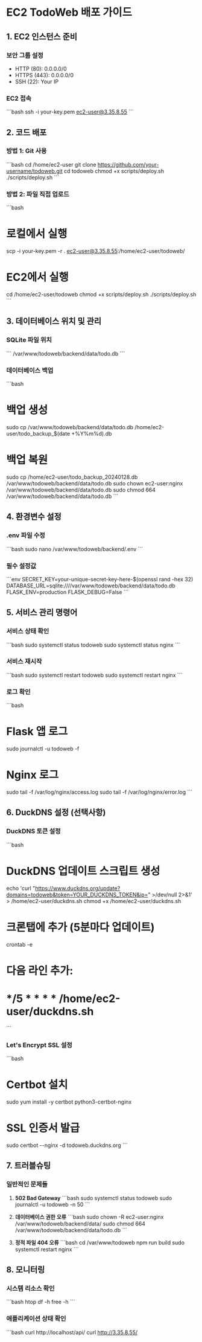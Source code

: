 # EC2 TodoWeb 배포 가이드

## 1. EC2 인스턴스 준비

### 보안 그룹 설정
- HTTP (80): 0.0.0.0/0
- HTTPS (443): 0.0.0.0/0  
- SSH (22): Your IP

### EC2 접속
\`\`\`bash
ssh -i your-key.pem ec2-user@3.35.8.55
\`\`\`

## 2. 코드 배포

### 방법 1: Git 사용
\`\`\`bash
cd /home/ec2-user
git clone https://github.com/your-username/todoweb.git
cd todoweb
chmod +x scripts/deploy.sh
./scripts/deploy.sh
\`\`\`

### 방법 2: 파일 직접 업로드
\`\`\`bash
# 로컬에서 실행
scp -i your-key.pem -r . ec2-user@3.35.8.55:/home/ec2-user/todoweb/

# EC2에서 실행
cd /home/ec2-user/todoweb
chmod +x scripts/deploy.sh
./scripts/deploy.sh
\`\`\`

## 3. 데이터베이스 위치 및 관리

### SQLite 파일 위치
\`\`\`
/var/www/todoweb/backend/data/todo.db
\`\`\`

### 데이터베이스 백업
\`\`\`bash
# 백업 생성
sudo cp /var/www/todoweb/backend/data/todo.db /home/ec2-user/todo_backup_$(date +%Y%m%d).db

# 백업 복원
sudo cp /home/ec2-user/todo_backup_20240128.db /var/www/todoweb/backend/data/todo.db
sudo chown ec2-user:nginx /var/www/todoweb/backend/data/todo.db
sudo chmod 664 /var/www/todoweb/backend/data/todo.db
\`\`\`

## 4. 환경변수 설정

### .env 파일 수정
\`\`\`bash
sudo nano /var/www/todoweb/backend/.env
\`\`\`

### 필수 설정값
\`\`\`env
SECRET_KEY=your-unique-secret-key-here-$(openssl rand -hex 32)
DATABASE_URL=sqlite:////var/www/todoweb/backend/data/todo.db
FLASK_ENV=production
FLASK_DEBUG=False
\`\`\`

## 5. 서비스 관리 명령어

### 서비스 상태 확인
\`\`\`bash
sudo systemctl status todoweb
sudo systemctl status nginx
\`\`\`

### 서비스 재시작
\`\`\`bash
sudo systemctl restart todoweb
sudo systemctl restart nginx
\`\`\`

### 로그 확인
\`\`\`bash
# Flask 앱 로그
sudo journalctl -u todoweb -f

# Nginx 로그
sudo tail -f /var/log/nginx/access.log
sudo tail -f /var/log/nginx/error.log
\`\`\`

## 6. DuckDNS 설정 (선택사항)

### DuckDNS 토큰 설정
\`\`\`bash
# DuckDNS 업데이트 스크립트 생성
echo 'curl "https://www.duckdns.org/update?domains=todoweb&token=YOUR_DUCKDNS_TOKEN&ip=" >/dev/null 2>&1' > /home/ec2-user/duckdns.sh
chmod +x /home/ec2-user/duckdns.sh

# 크론탭에 추가 (5분마다 업데이트)
crontab -e
# 다음 라인 추가:
# */5 * * * * /home/ec2-user/duckdns.sh
\`\`\`

### Let's Encrypt SSL 설정
\`\`\`bash
# Certbot 설치
sudo yum install -y certbot python3-certbot-nginx

# SSL 인증서 발급
sudo certbot --nginx -d todoweb.duckdns.org
\`\`\`

## 7. 트러블슈팅

### 일반적인 문제들

1. **502 Bad Gateway**
   \`\`\`bash
   sudo systemctl status todoweb
   sudo journalctl -u todoweb -n 50
   \`\`\`

2. **데이터베이스 권한 오류**
   \`\`\`bash
   sudo chown -R ec2-user:nginx /var/www/todoweb/backend/data/
   sudo chmod 664 /var/www/todoweb/backend/data/todo.db
   \`\`\`

3. **정적 파일 404 오류**
   \`\`\`bash
   cd /var/www/todoweb
   npm run build
   sudo systemctl restart nginx
   \`\`\`

## 8. 모니터링

### 시스템 리소스 확인
\`\`\`bash
htop
df -h
free -h
\`\`\`

### 애플리케이션 상태 확인
\`\`\`bash
curl http://localhost/api/
curl http://3.35.8.55/
